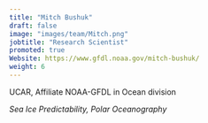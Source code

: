 ```yaml
---
title: "Mitch Bushuk"
draft: false
image: "images/team/Mitch.png"
jobtitle: "Research Scientist"
promoted: true
Website: https://www.gfdl.noaa.gov/mitch-bushuk/
weight: 6
---
```



UCAR, Affiliate NOAA-GFDL in Ocean division

*Sea Ice Predictability, Polar Oceanography*



